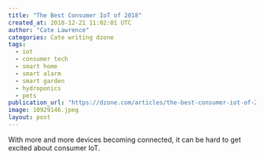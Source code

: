 ```yaml
---
title: "The Best Consumer IoT of 2018"
created_at: 2018-12-21 11:02:01 UTC
author: "Cate Lawrence"
categories: Cate writing dzone
tags: 
  - iot
  - consumer tech
  - smart home
  - smart alarm
  - smart garden
  - hydroponics
  - pets
publication_url: "https://dzone.com/articles/the-best-consumer-iot-of-2018"
image: 10929146.jpeg
layout: post
---
```

With more and more devices becoming connected, it can be hard to get excited about consumer IoT.

